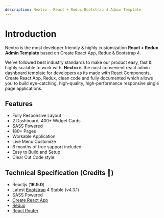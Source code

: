 ```yaml
---
description: Nextro - React + Redux Bootstrap 4 Admin Template
---
```


# Introduction

Nextro is the most developer friendly & highly customization **React + Redux Admin Template** based on Create React App, Redux & Bootstrap 4.

We’ve followed best industry standards to make our product easy, fast & highly scalable to work with. **Nextro** is the most convenient react admin dashboard template for developers as its made with React Components, Create React App, Redux, clean code and fully documented which allows you to build eye-catching, high-quality, high-performance responsive single page applications.

## Features 

* Fully Responsive Layout 
* 2 Dashboard, 400+ Widget Cards
* SASS Powered
* 180+ Pages
* Workable Application
* Live Menu Customize
* 6 months of free support included
* Easy to Build and Setup
* Clear Cut Code style

## Technical Specification  \(Credits 🙏\)

* Reactjs \(**16.9.0**\)
* Latest [Bootstrap](https://getbootstrap.com/) 4 Stable \(v4.3.1\)
* SASS Powered
* [Create React App](https://github.com/facebook/create-react-app) 
* [Redux](https://redux.js.org/)
* [React Router](https://github.com/ReactTraining/react-router) 

